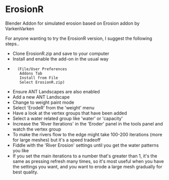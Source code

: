 # ErosionR
Blender Addon for simulated erosion based on Erosion addon by VarkenVarken

For anyone wanting to try the ErosionR version, I suggest the following steps..

- Clone ErosionR.zip and save to your computer
- Install and enable the add-on in the usual way
-       (File/User Preferences
         Addons Tab
         Install from File
         Select ErosionR.zip)
- Ensure ANT Landscapes are also enabled
- Add a new ANT Landscape
- Change to weight paint mode
- Select 'ErodeR' from the 'weight' menu
- Have a look at the vertex groups that have been added
- Select a water related group like 'water' or 'capacity'
- Increase the 'River Iterations' in the 'Eroder' panel in the tools panel and watch the vertex group
- To make the rivers flow to the edge might take 100-200 iterations (more for large meshes) but it's a speed tradeoff
- Fiddle with the 'River Erosion' settings until you get the water patterns you like
- If you set the main iterations to a number that's greater than 1, it's the same as pressing refresh many times, so it's most useful when you have the settings you want, and you want to erode a large mesh gradually for best quality.
